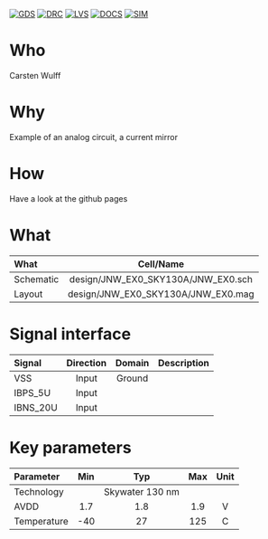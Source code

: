 
[![GDS](../../actions/workflows/gds.yaml/badge.svg)](../../actions/workflows/gds.yaml)
[![DRC](../../actions/workflows/drc.yaml/badge.svg)](../../actions/workflows/drc.yaml)
[![LVS](../../actions/workflows/lvs.yaml/badge.svg)](../../actions/workflows/lvs.yaml)
[![DOCS](../../actions/workflows/docs.yaml/badge.svg)](../../actions/workflows/docs.yaml)
[![SIM](../../actions/workflows/sim.yaml/badge.svg)](../../actions/workflows/sim.yaml)

# Who
Carsten Wulff

# Why
 
Example of an analog circuit, a current mirror

# How

Have a look at the github pages  


# What

| What            |        Cell/Name |
| :-              |  :-:       |
| Schematic       | design/JNW_EX0_SKY130A/JNW_EX0.sch |
| Layout          | design/JNW_EX0_SKY130A/JNW_EX0.mag |


# Signal interface
| Signal   | Direction | Domain | Description |
|:---------|:---------:|:------:|:------------|
| VSS      | Input     | Ground |             |
| IBPS_5U  | Input     |        |             |
| IBNS_20U | Input     |        |             |



# Key parameters
| Parameter   | Min | Typ             | Max | Unit |
|:------------|:---:|:---------------:|:---:|:----:|
| Technology  |     | Skywater 130 nm |     |      |
| AVDD        | 1.7 | 1.8             | 1.9 | V    |
| Temperature | -40 | 27              | 125 | C    |
